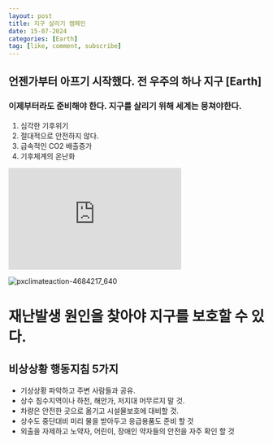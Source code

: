 ```yaml
---
layout: post
title: 지구 살리기 캠페인
date: 15-07-2024
categories: [Earth]
tag: [like, comment, subscribe]
---
```


## 언젠가부터 아프기 시작했다. 전 우주의 하나 지구 [Earth]

### 이제부터라도 준비해야 한다. 지구를 살리기 위해 세계는 뭉쳐야한다.



1. 심각한 기후위기
2. 절대적으로 안전하지 않다.
3. 급속적인 CO2 배출증가
4. 기후체계의 온난화


<iframe width="340" height="200" src="https://www.youtube.com/embed/PUZLIPM6cQE" title="2030 한반도 대홍수 시나리오… 지금은 기후비상사태" frameborder="0" allow="accelerometer; autoplay; clipboard-write; encrypted-media; gyroscope; picture-in-picture; web-share" referrerpolicy="strict-origin-when-cross-origin" allowfullscreen></iframe>



![pxclimateaction-4684217_640](_res/pxclimateaction-4684217_640.jpg)

# 재난발생 원인을 찾아야 지구를 보호할 수 있다.

## 비상상황 행동지침 5가지
- 기상상황 파악하고 주변 사람들과 공유.
- 상수 침수지역이나 하천, 해안가, 저지대 머무르지 말 것.
- 차량은 안전한 곳으로 옮기고 시설물보호에 대비할 것.
- 상수도 중단대비 미리 물을 받아두고 응급용품도 준비 할 것
- 외출을 자제하고 노약자, 어린이, 장애인 약자들의 안전을 자주 확인 할 것



